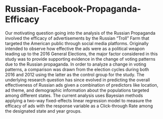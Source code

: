 # Russian-Facebook-Propaganda-Efficacy
Our motivating question going into the analysis of the Russian Propaganda involved the efficacy of advertisements by the Russian “Troll” Farm that targeted the American public through social media platforms. Originally intended to observe how effective the ads were as a political weapon leading up to the 2016 General Elections, the major factor considered in this study was to provide supporting evidence in the change of voting patterns due to the Russian propaganda. In order to analyze a change in voting patterns, a comparison was drawn from the election cycles during both 2016 and 2012 using the latter as the control group for the study. The underlying research question has since evolved in predicting the overall effectiveness of Russian ads given a combination of predictors like location, ad theme, and demographic information about the populations targeted among different states. The current analysis uses Bayesian methods applying a two-way fixed-effects linear regression model to measure the efficacy of ads with the response variable as a Click-through Rate among the designated state and year groups.
